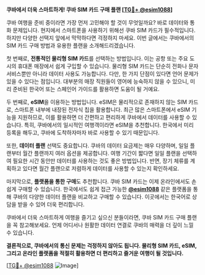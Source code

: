 **쿠바에서 더욱 스마트하게! 쿠바 SIM 카드 구매 플랜 [[TG💪+ @esim1088](https://t.me/s/esim1088)]**

쿠바 여행을 준비 중이라면 가장 먼저 고민해야 할 것이 무엇일까요? 바로 데이터와 통화 문제입니다. 현지에서 스마트폰을 사용하기 위해선 쿠바 SIM 카드가 필수적입니다. 하지만 다양한 선택지 앞에서 막막하다면 걱정하지 마세요. 이번 글에서는 쿠바에서의 SIM 카드 구매 방법과 유용한 플랜을 소개해드리겠습니다.

첫 번째로, **전통적인 물리형 SIM 카드**를 선택하는 방법입니다. 이는 공항 또는 주요 도시의 휴대폰 매장에서 쉽게 구입할 수 있습니다. 물리형 SIM 카드는 단순히 전화나 문자 서비스뿐만 아니라 데이터 사용도 가능합니다. 다만, 한 가지 단점이 있다면 언어 문제가 있을 수 있다는 점입니다. 대부분의 매장 직원들이 영어에 능숙하지 않을 수 있으니, 미리 준비된 한국어 또는 스페인어 가이드를 활용하면 도움이 될 거예요.

두 번째로, **eSIM**을 이용하는 방법입니다. eSIM은 물리적으로 존재하지 않는 SIM 카드로, 스마트폰 내부에 내장된 전자식 칩을 활용합니다. 최근 많은 스마트폰에서 eSIM 기능을 지원하므로, 이를 활용하면 더 간편하고 편리하게 쿠바에서 데이터를 사용할 수 있습니다. 특히, 쿠바에서의 일시적인 여행객이라면 eSIM을 추천합니다. 한국에서 미리 등록을 해두고, 쿠바에 도착하자마자 바로 사용할 수 있기 때문입니다.

또한, **데이터 플랜** 선택도 중요합니다. 쿠바의 데이터 요금제는 매우 다양하며, 일일 플랜부터 월간 플랜까지 여러 옵션을 제공합니다. 여행 기간이 짧다면 일일 플랜을 선택하여 필요한 시간 동안만 데이터를 사용하는 것도 좋은 방법입니다. 반면, 장기 체류를 계획하고 있다면 월간 플랜으로 저렴하게 데이터를 사용할 수 있는지 확인하세요.

마지막으로, **플랫폼을 통한 구매**도 추천합니다. 쿠바 SIM 카드는 이제 온라인에서도 손쉽게 구매할 수 있습니다. 한국에서도 쉽게 접근 가능한 **[@esim1088](https://t.me/s/esim1088)** 같은 플랫폼을 통해 쿠바의 다양한 데이터 플랜을 비교하고 구매할 수 있습니다. 이곳에서는 한국어로 상담을 받을 수 있어 더욱 편리합니다.

쿠바에서 더욱 스마트하게 여행을 즐기고 싶으신 분들이라면, 쿠바 SIM 카드 구매 플랜을 꼭 참고해보세요. 언제 어디서나 원활한 데이터 연결로 쿠바의 매력을 더 깊이 느낄 수 있습니다.

**결론적으로, 쿠바에서의 통신 문제는 걱정하지 않아도 됩니다. 물리형 SIM 카드, eSIM, 그리고 온라인 플랫폼을 적절히 활용하면 더 편리하고 즐거운 여행이 될 것입니다.**

[[TG💪+ @esim1088](https://t.me/s/esim1088) ![Image](https://i.postimg.cc/Y0z9fWf4/image.png)]